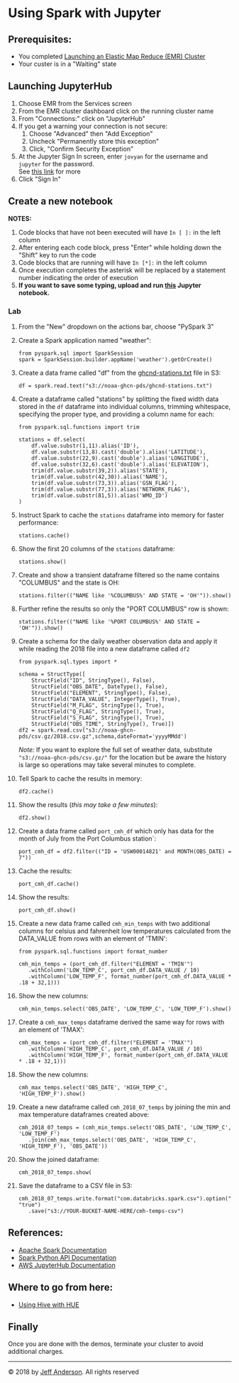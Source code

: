 # Using Spark with Jupyter

## Prerequisites:

* You completed [Launching an Elastic Map Reduce (EMR) Cluster](./Demo-EMR-Launch.md)
* Your custer is in a "Waiting" state

## Launching JupyterHub

1. Choose EMR from the Services screen
1. From the EMR cluster dashboard click on the running cluster name
1. From "Connections:" click on "JupyterHub"
1. If you get a warning your connection is not secure:
    1. Choose "Advanced" then "Add Exception"
    1. Uncheck "Permanently store this exception"
    1. Click, "Confirm Security Exception"
1. At the Jupyter Sign In screen, enter `jovyan` for the username and `jupyter` for the password.  
See [this link](https://docs.aws.amazon.com/emr/latest/ReleaseGuide/emr-jupyterhub-user-access.html) for more
1. Click "Sign In"

## Create a new notebook

**NOTES:** 
1. Code blocks that have not been executed will have `In [ ]:` in the left column
1. After entering each code block, press "Enter" while holding down the "Shift" key to run the code
1. Code blocks that are running will have `In [*]:` in the left column
1. Once execution completes the asterisk will be replaced by a statement number indicating the order of execution
1. **If you want to save some typing, upload and run [this](./weather-demo.ipynb) Jupyter notebook.**

### Lab

1. From the "New" dropdown on the actions bar, choose "PySpark 3" 
1. Create a Spark application named "weather": 
    ```
    from pyspark.sql import SparkSession
    spark = SparkSession.builder.appName('weather').getOrCreate()
    ```
1. Create a data frame called "df" from the [ghcnd-stations.txt](https://docs.opendata.aws/noaa-ghcn-pds/readme.html) file 
in S3:
   ```
   df = spark.read.text("s3://noaa-ghcn-pds/ghcnd-stations.txt")
   ```
1. Create a dataframe called "stations" by splitting the fixed width data stored in the `df` dataframe into individual
columns, trimming whitespace, specifying the proper type, and providing a column name for each: 
    ```
    from pyspark.sql.functions import trim

    stations = df.select(
        df.value.substr(1,11).alias('ID'),
        df.value.substr(13,8).cast('double').alias('LATITUDE'),
        df.value.substr(22,9).cast('double').alias('LONGITUDE'),
        df.value.substr(32,6).cast('double').alias('ELEVATION'),
        trim(df.value.substr(39,2)).alias('STATE'),
        trim(df.value.substr(42,30)).alias('NAME'),
        trim(df.value.substr(73,3)).alias('GSN_FLAG'),
        trim(df.value.substr(77,3)).alias('NETWORK_FLAG'),
        trim(df.value.substr(81,5)).alias('WMO_ID')
    )
    ```
1. Instruct Spark to cache the `stations` dataframe into memory for faster performance:
    ```
    stations.cache()
    ```
1. Show the first 20 columns of the `stations` dataframe:
    ```
    stations.show()
    ```
1. Create and show a transient dataframe filtered so the name contains "COLUMBUS" and the state is OH:
    ```
    stations.filter(("NAME like '%COLUMBUS%' AND STATE = 'OH'")).show()
    ```
1. Further refine the results so only the "PORT COLUMBUS" row is shown:
    ```
    stations.filter(("NAME like '%PORT COLUMBUS%' AND STATE = 'OH'")).show()
    ```
1. Create a schema for the daily weather observation data and apply it while reading the 2018 file into a new dataframe called `df2`
    ```
    from pyspark.sql.types import *
    
    schema = StructType([
        StructField("ID", StringType(), False),
        StructField("OBS_DATE", DateType(), False),
        StructField("ELEMENT", StringType(), False),
        StructField("DATA_VALUE", IntegerType(), True),
        StructField("M_FLAG", StringType(), True),
        StructField("Q_FLAG", StringType(), True),
        StructField("S_FLAG", StringType(), True),
        StructField("OBS_TIME", StringType(), True)])
    df2 = spark.read.csv("s3://noaa-ghcn-pds/csv.gz/2018.csv.gz",schema,dateFormat='yyyyMMdd')
    ```
    *Note:* If you want to explore the full set of weather data, substitute `"s3://noaa-ghcn-pds/csv.gz/"` for the 
    location but be aware the history is large so operations may take several minutes to complete.
    
1.  Tell Spark to cache the results in memory:
    ```
    df2.cache()
    ```
1.  Show the results (*this may take a few minutes*):
    ```
    df2.show()
    ```
1.  Create a data frame called `port_cmh_df` which only has data for the month of July from the Port Columbus station`:
    ```
    port_cmh_df = df2.filter(("ID = 'USW00014821' and MONTH(OBS_DATE) = 7"))
    ```
1.  Cache the results:
    ```
    port_cmh_df.cache()
    ```
1.  Show the results:
    ```
    port_cmh_df.show()
    ```
1.  Create a new data frame called `cmh_min_temps` with two additional columns for celsius and fahrenheit low
temperatures calculated from the DATA_VALUE from rows with an element of 'TMIN':
    ```
    from pyspark.sql.functions import format_number
    
    cmh_min_temps = (port_cmh_df.filter("ELEMENT = 'TMIN'")
       .withColumn('LOW_TEMP_C', port_cmh_df.DATA_VALUE / 10)
       .withColumn('LOW_TEMP_F', format_number(port_cmh_df.DATA_VALUE * .18 + 32,1)))
    ```
1.  Show the new columns:
    ```
    cmh_min_temps.select('OBS_DATE', 'LOW_TEMP_C', 'LOW_TEMP_F').show()
    ```
1.  Create a `cmh_max_temps` dataframe derived the same way for rows with an element of 'TMAX':
    ```
    cmh_max_temps = (port_cmh_df.filter("ELEMENT = 'TMAX'")
       .withColumn('HIGH_TEMP_C', port_cmh_df.DATA_VALUE / 10)
       .withColumn('HIGH_TEMP_F', format_number(port_cmh_df.DATA_VALUE * .18 + 32,1)))
    ```
1.  Show the new columns:
    ```
    cmh_max_temps.select('OBS_DATE', 'HIGH_TEMP_C', 'HIGH_TEMP_F').show()
    ```
1.  Create a new dataframe called `cmh_2018_07_temps` by joining the min and max temperature dataframes created above:
    ```
    cmh_2018_07_temps = (cmh_min_temps.select('OBS_DATE', 'LOW_TEMP_C', 'LOW_TEMP_F')
       .join(cmh_max_temps.select('OBS_DATE', 'HIGH_TEMP_C', 'HIGH_TEMP_F'), 'OBS_DATE'))
    ```
1.  Show the joined dataframe:
    ```
    cmh_2018_07_temps.show(
    ```
1.  Save the dataframe to a CSV file in S3:
    ```
    cmh_2018_07_temps.write.format("com.databricks.spark.csv").option("header", "true")
       .save("s3://YOUR-BUCKET-NAME-HERE/cmh-temps-csv")
    ```
    
## References:

*   [Apache Spark Documentation](http://spark.apache.org/)
*   [Spark Python API Documentation](http://spark.apache.org/docs/latest/api/python/index.html)
*   [AWS JupyterHub Documentation](https://docs.aws.amazon.com/emr/latest/ReleaseGuide/emr-jupyterhub.html)


## Where to go from here:

*   [Using Hive with HUE](./Demo-Hive-HUE.md)


## Finally

Once you are done with the demos, terminate your cluster to avoid additional charges. 



---
&copy; 2018 by [Jeff Anderson](https://jeff-anderson.com/). All rights reserved
